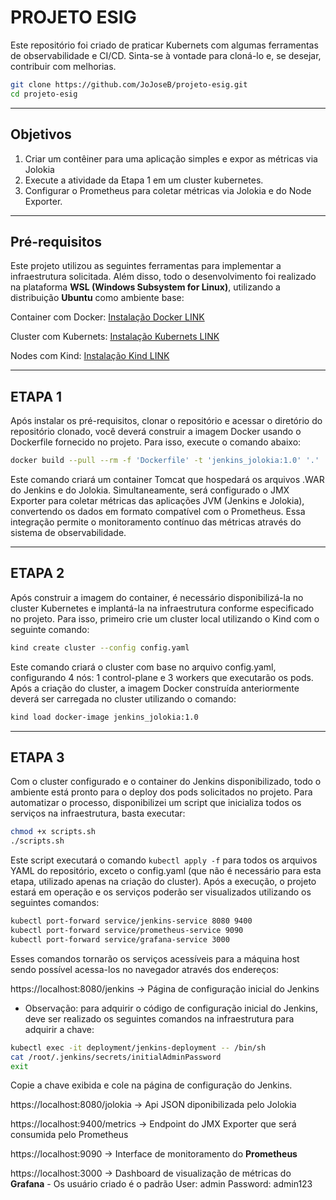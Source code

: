 # PROJETO ESIG
Este repositório foi criado de praticar Kubernets com algumas ferramentas de observabilidade e CI/CD. Sinta-se à vontade para cloná-lo e, se desejar, contribuir com melhorias.
```bash
git clone https://github.com/JoJoseB/projeto-esig.git
cd projeto-esig
```

---
## Objetivos
1. Criar um contêiner para uma aplicação simples e expor as métricas via 
Jolokia
2. Execute a atividade da Etapa 1 em um cluster kubernetes.
3. Configurar o Prometheus para coletar métricas via Jolokia e do Node 
Exporter.

---
## Pré-requisitos
Este projeto utilizou as seguintes ferramentas para implementar a infraestrutura solicitada. Além disso, todo o desenvolvimento foi realizado na plataforma **WSL (Windows Subsystem for Linux)**, utilizando a distribuição **Ubuntu** como ambiente base:

Container com Docker: [Instalação Docker LINK](https://docs.docker.com/engine/install/)

Cluster com Kubernets: [Instalação Kubernets LINK](https://kubernetes.io/releases/download/)

Nodes com Kind: [Instalação Kind LINK](https://kind.sigs.k8s.io/docs/user/quick-start/)

---
## ETAPA 1
Após instalar os pré-requisitos, clonar o repositório e acessar o diretório do repositório clonado, você deverá construir a imagem Docker usando o Dockerfile fornecido no projeto. Para isso, execute o comando abaixo:
```bash
docker build --pull --rm -f 'Dockerfile' -t 'jenkins_jolokia:1.0' '.'
```
Este comando criará um container Tomcat que hospedará os arquivos .WAR do Jenkins e do Jolokia. Simultaneamente, será configurado o JMX Exporter para coletar métricas das aplicações JVM (Jenkins e Jolokia), convertendo os dados em formato compatível com o Prometheus. Essa integração permite o monitoramento contínuo das métricas através do sistema de observabilidade.

---

## ETAPA 2
Após construir a imagem do container, é necessário disponibilizá-la no cluster Kubernetes e implantá-la na infraestrutura conforme especificado no projeto. Para isso, primeiro crie um cluster local utilizando o Kind com o seguinte comando:
```bash
kind create cluster --config config.yaml
```
Este comando criará o cluster com base no arquivo config.yaml, configurando 4 nós: 1 control-plane e 3 workers que executarão os pods. Após a criação do cluster, a imagem Docker construída anteriormente deverá ser carregada no cluster utilizando o comando:
```bash
kind load docker-image jenkins_jolokia:1.0 
```
---

## ETAPA 3
Com o cluster configurado e o container do Jenkins disponibilizado, todo o ambiente está pronto para o deploy dos pods solicitados no projeto. Para automatizar o processo, disponibilizei um script que inicializa todos os serviços na infraestrutura, basta executar:
```bash
chmod +x scripts.sh
./scripts.sh
```
Este script executará o comando ```kubectl apply -f``` para todos os arquivos YAML do repositório, exceto o config.yaml (que não é necessário para esta etapa, utilizado apenas na criação do cluster). Após a execução, o projeto estará em operação e os serviços poderão ser visualizados utilizando os seguintes comandos:
```bash
kubectl port-forward service/jenkins-service 8080 9400
kubectl port-forward service/prometheus-service 9090
kubectl port-forward service/grafana-service 3000
```
Esses comandos tornarão os serviços acessíveis para a máquina host sendo possível acessa-los no navegador através dos endereços:

https://localhost:8080/jenkins -> Página de configuração inicial do Jenkins

- Observação: para adquirir o código de configuração inicial do Jenkins, deve ser realizado os seguintes comandos na infraestrutura para adquirir a chave:
```bash
kubectl exec -it deployment/jenkins-deployment -- /bin/sh
cat /root/.jenkins/secrets/initialAdminPassword
exit
```
Copie a chave exibida e cole na página de configuração do Jenkins.

https://localhost:8080/jolokia -> Api JSON diponibilizada pelo Jolokia

https://localhost:9400/metrics -> Endpoint do JMX Exporter que será consumida pelo Prometheus

https://localhost:9090 -> Interface de monitoramento do **Prometheus**

https://localhost:3000 -> Dashboard de visualização de métricas do **Grafana** - Os usuário criado é o padrão User: admin Password: admin123
